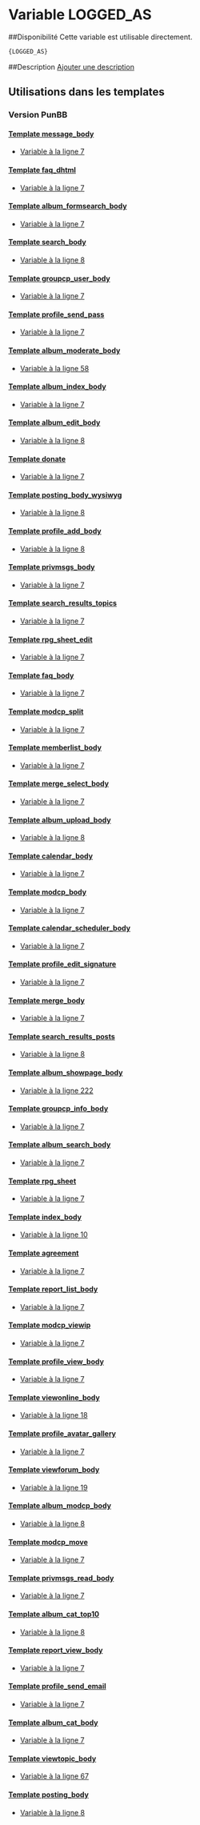 # Variable LOGGED_AS

##Disponibilité
Cette variable est utilisable directement.

```html
{LOGGED_AS}
```

##Description
[Ajouter une description](https://fa-tvars.appspot.com/var/LOGGED_AS)

## Utilisations dans les templates

### Version PunBB

#### [Template message_body](punbb/message_body.md#readme)
* [Variable &agrave; la ligne 7](../punbb/message_body.tpl#L7)

#### [Template faq_dhtml](punbb/faq_dhtml.md#readme)
* [Variable &agrave; la ligne 7](../punbb/faq_dhtml.tpl#L7)

#### [Template album_formsearch_body](punbb/album_formsearch_body.md#readme)
* [Variable &agrave; la ligne 7](../punbb/album_formsearch_body.tpl#L7)

#### [Template search_body](punbb/search_body.md#readme)
* [Variable &agrave; la ligne 8](../punbb/search_body.tpl#L8)

#### [Template groupcp_user_body](punbb/groupcp_user_body.md#readme)
* [Variable &agrave; la ligne 7](../punbb/groupcp_user_body.tpl#L7)

#### [Template profile_send_pass](punbb/profile_send_pass.md#readme)
* [Variable &agrave; la ligne 7](../punbb/profile_send_pass.tpl#L7)

#### [Template album_moderate_body](punbb/album_moderate_body.md#readme)
* [Variable &agrave; la ligne 58](../punbb/album_moderate_body.tpl#L58)

#### [Template album_index_body](punbb/album_index_body.md#readme)
* [Variable &agrave; la ligne 7](../punbb/album_index_body.tpl#L7)

#### [Template album_edit_body](punbb/album_edit_body.md#readme)
* [Variable &agrave; la ligne 8](../punbb/album_edit_body.tpl#L8)

#### [Template donate](punbb/donate.md#readme)
* [Variable &agrave; la ligne 7](../punbb/donate.tpl#L7)

#### [Template posting_body_wysiwyg](punbb/posting_body_wysiwyg.md#readme)
* [Variable &agrave; la ligne 8](../punbb/posting_body_wysiwyg.tpl#L8)

#### [Template profile_add_body](punbb/profile_add_body.md#readme)
* [Variable &agrave; la ligne 8](../punbb/profile_add_body.tpl#L8)

#### [Template privmsgs_body](punbb/privmsgs_body.md#readme)
* [Variable &agrave; la ligne 7](../punbb/privmsgs_body.tpl#L7)

#### [Template search_results_topics](punbb/search_results_topics.md#readme)
* [Variable &agrave; la ligne 7](../punbb/search_results_topics.tpl#L7)

#### [Template rpg_sheet_edit](punbb/rpg_sheet_edit.md#readme)
* [Variable &agrave; la ligne 7](../punbb/rpg_sheet_edit.tpl#L7)

#### [Template faq_body](punbb/faq_body.md#readme)
* [Variable &agrave; la ligne 7](../punbb/faq_body.tpl#L7)

#### [Template modcp_split](punbb/modcp_split.md#readme)
* [Variable &agrave; la ligne 7](../punbb/modcp_split.tpl#L7)

#### [Template memberlist_body](punbb/memberlist_body.md#readme)
* [Variable &agrave; la ligne 7](../punbb/memberlist_body.tpl#L7)

#### [Template merge_select_body](punbb/merge_select_body.md#readme)
* [Variable &agrave; la ligne 7](../punbb/merge_select_body.tpl#L7)

#### [Template album_upload_body](punbb/album_upload_body.md#readme)
* [Variable &agrave; la ligne 8](../punbb/album_upload_body.tpl#L8)

#### [Template calendar_body](punbb/calendar_body.md#readme)
* [Variable &agrave; la ligne 7](../punbb/calendar_body.tpl#L7)

#### [Template modcp_body](punbb/modcp_body.md#readme)
* [Variable &agrave; la ligne 7](../punbb/modcp_body.tpl#L7)

#### [Template calendar_scheduler_body](punbb/calendar_scheduler_body.md#readme)
* [Variable &agrave; la ligne 7](../punbb/calendar_scheduler_body.tpl#L7)

#### [Template profile_edit_signature](punbb/profile_edit_signature.md#readme)
* [Variable &agrave; la ligne 7](../punbb/profile_edit_signature.tpl#L7)

#### [Template merge_body](punbb/merge_body.md#readme)
* [Variable &agrave; la ligne 7](../punbb/merge_body.tpl#L7)

#### [Template search_results_posts](punbb/search_results_posts.md#readme)
* [Variable &agrave; la ligne 8](../punbb/search_results_posts.tpl#L8)

#### [Template album_showpage_body](punbb/album_showpage_body.md#readme)
* [Variable &agrave; la ligne 222](../punbb/album_showpage_body.tpl#L222)

#### [Template groupcp_info_body](punbb/groupcp_info_body.md#readme)
* [Variable &agrave; la ligne 7](../punbb/groupcp_info_body.tpl#L7)

#### [Template album_search_body](punbb/album_search_body.md#readme)
* [Variable &agrave; la ligne 7](../punbb/album_search_body.tpl#L7)

#### [Template rpg_sheet](punbb/rpg_sheet.md#readme)
* [Variable &agrave; la ligne 7](../punbb/rpg_sheet.tpl#L7)

#### [Template index_body](punbb/index_body.md#readme)
* [Variable &agrave; la ligne 10](../punbb/index_body.tpl#L10)

#### [Template agreement](punbb/agreement.md#readme)
* [Variable &agrave; la ligne 7](../punbb/agreement.tpl#L7)

#### [Template report_list_body](punbb/report_list_body.md#readme)
* [Variable &agrave; la ligne 7](../punbb/report_list_body.tpl#L7)

#### [Template modcp_viewip](punbb/modcp_viewip.md#readme)
* [Variable &agrave; la ligne 7](../punbb/modcp_viewip.tpl#L7)

#### [Template profile_view_body](punbb/profile_view_body.md#readme)
* [Variable &agrave; la ligne 7](../punbb/profile_view_body.tpl#L7)

#### [Template viewonline_body](punbb/viewonline_body.md#readme)
* [Variable &agrave; la ligne 18](../punbb/viewonline_body.tpl#L18)

#### [Template profile_avatar_gallery](punbb/profile_avatar_gallery.md#readme)
* [Variable &agrave; la ligne 7](../punbb/profile_avatar_gallery.tpl#L7)

#### [Template viewforum_body](punbb/viewforum_body.md#readme)
* [Variable &agrave; la ligne 19](../punbb/viewforum_body.tpl#L19)

#### [Template album_modcp_body](punbb/album_modcp_body.md#readme)
* [Variable &agrave; la ligne 8](../punbb/album_modcp_body.tpl#L8)

#### [Template modcp_move](punbb/modcp_move.md#readme)
* [Variable &agrave; la ligne 7](../punbb/modcp_move.tpl#L7)

#### [Template privmsgs_read_body](punbb/privmsgs_read_body.md#readme)
* [Variable &agrave; la ligne 7](../punbb/privmsgs_read_body.tpl#L7)

#### [Template album_cat_top10](punbb/album_cat_top10.md#readme)
* [Variable &agrave; la ligne 8](../punbb/album_cat_top10.tpl#L8)

#### [Template report_view_body](punbb/report_view_body.md#readme)
* [Variable &agrave; la ligne 7](../punbb/report_view_body.tpl#L7)

#### [Template profile_send_email](punbb/profile_send_email.md#readme)
* [Variable &agrave; la ligne 7](../punbb/profile_send_email.tpl#L7)

#### [Template album_cat_body](punbb/album_cat_body.md#readme)
* [Variable &agrave; la ligne 7](../punbb/album_cat_body.tpl#L7)

#### [Template viewtopic_body](punbb/viewtopic_body.md#readme)
* [Variable &agrave; la ligne 67](../punbb/viewtopic_body.tpl#L67)

#### [Template posting_body](punbb/posting_body.md#readme)
* [Variable &agrave; la ligne 8](../punbb/posting_body.tpl#L8)